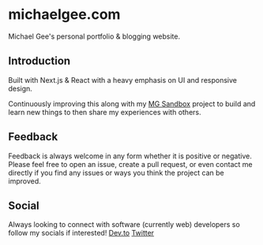 # michaelgee.com
Michael Gee's personal portfolio & blogging website.


## Introduction
Built with Next.js & React with a heavy emphasis on UI and responsive design.

Continuously improving this along with my [MG Sandbox](https://github.com/michaelgee22/mg-sandbox) project to build and learn new things to then share my experiences with others.

## Feedback
Feedback is always welcome in any form whether it is positive or negative. Please feel free to open an issue, create a pull request, or even contact me directly if you find any issues or ways you think the project can be improved.

## Social
Always looking to connect with software (currently web) developers so follow my socials if interested!
[Dev.to](https://dev.to/michaelgee22)
[Twitter](https://www.twitter.com/michaelgee7)

